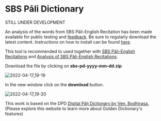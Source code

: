 # SBS Pāli Dictionary

STILL UNDER DEVELOPMENT

An analysis of the words from SBS Pāli-English Recitation has been made available for public testing and [feedback](https://docs.google.com/forms/d/e/1FAIpQLScNC5v2gQbBCM3giXfYIib9zrp-WMzwJuf_iVXEMX2re4BFFw/viewform?usp=pp_url&entry.1433863141=SBS-study-tools). Be sure to regularly download the latest content. Instructions on how to install can be found [here](https://digitalpalidictionary.github.io/update.html).

This tool is recommended to used together with [SBS Pāli-English Recitations](https://github.com/sasanarakkha/study-tools/blob/main/P%C4%81li-English%20Recitations.pdf) and [Analysis of SBS Pāli-English Recitations](https://github.com/sasanarakkha/study-tools/tree/main/Analysis%20of%20SBS%20P%C4%81li-English%20Recitations).

Download the file by clicking on **sbs-pd-yyyy-mm-dd.zip**

![2022-04-17_19-19](https://user-images.githubusercontent.com/39419221/163712222-c23a7315-49bc-4be3-9056-eb045c99847d.png)

In the new window click on the **download** button.

![2022-04-17_19-20](https://user-images.githubusercontent.com/39419221/163712231-b9fb9b72-5733-431c-9d53-af21cc812225.png)

This work is based on the DPD [Digital Pāḷi Dictionary by Ven. Bodhirasa.](https://digitalpalidictionary.github.io/)
(Please explore this website to learn more about Golden Dictionary's features)

